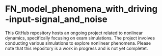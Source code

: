 # FN_model_phenomena_with_driving-input-signal_and_noise
This GitHub repository hosts an ongoing project related to nonlinear dynamics, specifically focusing on exam simulations. The project involves conducting various simulations to explore nonlinear phenomena. Please note that this repository is a work in progress and is not yet completet.
